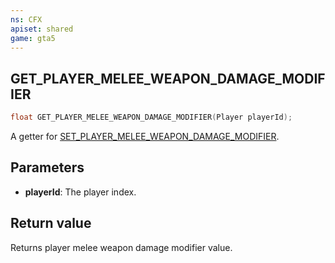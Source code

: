 ```yaml
---
ns: CFX
apiset: shared
game: gta5
---
```

## GET_PLAYER_MELEE_WEAPON_DAMAGE_MODIFIER

```c
float GET_PLAYER_MELEE_WEAPON_DAMAGE_MODIFIER(Player playerId);
```

A getter for [SET_PLAYER_MELEE_WEAPON_DAMAGE_MODIFIER](#_0x4A3DC7ECCC321032).

## Parameters
* **playerId**: The player index.

## Return value
Returns player melee weapon damage modifier value.
